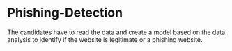 # Phishing-Detection
The candidates have to read the data and create a model based on the data analysis to identify if the website is legitimate or a phishing website.
